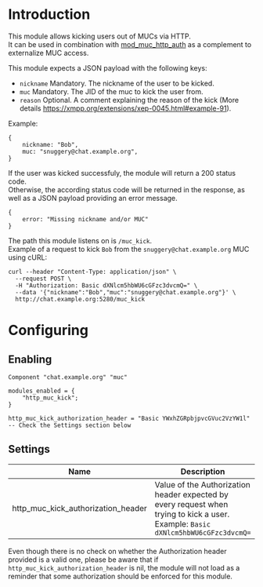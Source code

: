 # Introduction


This module allows kicking users out of MUCs via HTTP.  
It can be used in combination with [mod_muc_http_auth](https://modules.prosody.im/mod_muc_http_auth.html) as a complement to externalize MUC access.

This module expects a JSON payload with the following keys:
* `nickname` Mandatory. The nickname of the user to be kicked.
* `muc` Mandatory. The JID of the muc to kick the user from.
* `reason` Optional. A comment explaining the reason of the kick (More details https://xmpp.org/extensions/xep-0045.html#example-91).

Example:
```
{
    nickname: "Bob",
    muc: "snuggery@chat.example.org",
}
```
If the user was kicked successfuly, the module will return a 200 status code.  
Otherwise, the according status code will be returned in the response, as well as a JSON payload providing an error message.
```
{
    error: "Missing nickname and/or MUC"
}
```

The path this module listens on is `/muc_kick`.  
Example of a request to kick `Bob` from the `snuggery@chat.example.org` MUC using cURL:

```
curl --header "Content-Type: application/json" \
  --request POST \
  -H "Authorization: Basic dXNlcm5hbWU6cGFzc3dvcmQ=" \
  --data '{"nickname":"Bob","muc":"snuggery@chat.example.org"}' \
  http://chat.example.org:5280/muc_kick
```



# Configuring

## Enabling

``` {.lua}
Component "chat.example.org" "muc"

modules_enabled = {
    "http_muc_kick";
}

http_muc_kick_authorization_header = "Basic YWxhZGRpbjpvcGVuc2VzYW1l" -- Check the Settings section below

```


## Settings

|Name |Description |Default |
|-----|------------|--------|
|http_muc_kick_authorization_header| Value of the Authorization header expected by every request when trying to kick a user. Example: `Basic dXNlcm5hbWU6cGFzc3dvcmQ=`| nil |

Even though there is no check on whether the Authorization header provided is a valid one,
please be aware that if `http_muc_kick_authorization_header` is nil, the module will not load as a reminder that some authorization should be enforced for this module.

